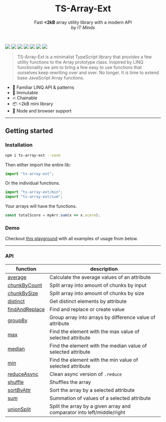 <h1 align="center">TS-Array-Ext</h1>
<p align="center">
Fast <b>&lt;2kB</b> array utility library with a modern API
<br/>
<i>by IT Minds </i>
</p>
<br/>

![](https://badgen.net/bundlephobia/minzip/ts-array-ext?color=blue)
![](https://badgen.net/npm/dt/ts-array-ext?color=blue)
![](https://badgen.net/npm/license/ts-array-ext?color=blue)
![](https://badgen.net/npm/types/ts-array-ext?color=blue)
![](https://badgen.net/david/dev/IT-Minds-opensource/ts-array-ext?color=blue)
![](https://badgen.net/david/dep/IT-Minds-opensource/ts-array-ext?color=blue)
![](https://badgen.net/codecov/c/github/IT-Minds-opensource/ts-array-ext/main?color=blue)

> TS-Array-Ext is a minimalist TypeScript library that provides a few utility functions to the Array prototype class.
> Inspired by LINQ functionality we aim to bring a few easy to use functions that ourselves keep rewriting over and over. No longer. It is time to extend base JavaScript Array functions.

- 🧠 Familiar LINQ API & patterns
- 💪 Immutable
- 🔥 Chainable
- 📦 <2kB mini library
- 👫 Node and browser support

---

## Getting started

### Installation

```sh
npm i ts-array-ext --save
```

Then either import the entire lib:

```typescript
import "ts-array-ext";
```

Or the individual functions.

```typescript
import "ts-array-ext/min";
import "ts-array-ext/sum";
```

Your arrays will have the functions.

```typescript
const totalScore = myArr.sum(x => x.score);
```

### Demo

Checkout [this playground](https://stackblitz.com/edit/ts-array-ext?devtoolsheight=75&file=index.ts) with all examples of usage from below.

---

### API

| function                                         | description                                                            |
| ------------------------------------------------ | ---------------------------------------------------------------------- |
| [average](./src/average/README.md)               | Calculate the average values of an attribute                           |
| [chunkByCount](./src/chunkByCount/README.md)     | Split array into amount of chunks by input                             |
| [chunkBySize](./src/chunkBySize/README.md)       | Split array into amount of chunks by size                              |
| [distinct](./src/distinct/README.md)             | Get distinct elements by attribute                                     |
| [findAndReplace](./src/findAndReplace/README.md) | Find and replace or create value                                       |
| [groupBy](./src/groupBy/README.md)               | Group array into arrays by difference value of attribute               |
| [max](./src/max/README.md)                       | Find the element with the max value of selected attribute              |
| [median](./src/median/README.md)                 | Find the element with the median value of selected attribute           |
| [min](./src/min/README.md)                       | Find the element with the min value of selected attribute              |
| [reduceAsync](./src/reduceAsync/README.md)       | Clean async version of `.reduce`                                       |
| [shuffle](./src/shuffle/README.md)               | Shuffles the array                                                     |
| [sortByAttr](./src/sortByAttr/README.md)         | Sort the array by a selected attribute                                 |
| [sum](./src/sum/README.md)                       | Summation of values of a selected attribute                            |
| [unionSplit](./src/unionSplit/README.md)         | Split the array by a given array and comparator into left/middle/right |
